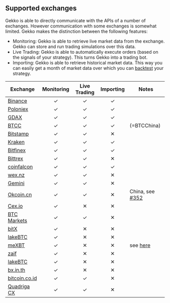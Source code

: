 ## Supported exchanges

Gekko is able to directly communicate with the APIs of a number of exchanges. However communication with some exchanges is somewhat limited. Gekko makes the distinction between the following features:

- Monitoring: Gekko is able to retrieve live market data from the exchange. Gekko can store and run trading simulations over this data.
- Live Trading: Gekko is able to automatically execute orders (based on the signals of your strategy). This turns Gekko into a trading bot.
- Importing: Gekko is able to retrieve historical market data. This way you can easily get a month of market data over which you can [backtest][1] your strategy.

| Exchange             | Monitoring | Live Trading | Importing | Notes                    |
| -------------------- |:----------:|:------------:|:---------:| ------------------------ |
| [Binance][24]        | ✓          | ✓            | ✓         |                          |
| [Poloniex][2]        | ✓          | ✓            | ✓         |                          |
| [GDAX][3]            | ✓          | ✓            | ✓         |                          |
| [BTCC][4]            | ✓          | ✓            | ✓         | (=BTCChina)              |
| [Bitstamp][5]        | ✓          | ✓            | ✕         |                          |
| [Kraken][6]          | ✓          | ✓            | ✓         |                          |
| [Bitfinex][7]        | ✓          | ✓            | ✓         |                          |
| [Bittrex][8]         | ✓          | ✓            | ✕         |                          |
| [coinfalcon][25]     | ✓          | ✓            | ✓         |                          |
| [wex.nz][9]          | ✓          | ✓            | ✕         |                          |
| [Gemini][10]         | ✓          | ✓            | ✕         |                          |
| [Okcoin.cn][11]      | ✓          | ✓            | ✕         | China, see [#352][20]    |
| [Cex.io][12]         | ✓          | ✕            | ✕         |                          |
| [BTC Markets][13]    | ✓          | ✓            | ✕         |                          |
| [bitX][14]           | ✓          | ✕            | ✕         |                          |
| [lakeBTC][15]        | ✓          | ✕            | ✕         |                          |
| [meXBT][16]          | ✓          | ✕            | ✕         | see [here][21]           |
| [zaif][17]           | ✓          | ✕            | ✕         |                          |
| [lakeBTC][18]        | ✓          | ✕            | ✕         |                          |
| [bx.in.th][19]       | ✓          | ✕            | ✕         |                          |
| [bitcoin.co.id][22]  | ✓          | ✓            | ✕         |                          |
| [Quadriga CX][23]    | ✓          | ✓            | ✕         |                          | |

[1]: ../features/backtesting.md
[2]: https://poloniex.com
[3]: https://gdax.com
[4]: https://btcc.com
[5]: https://bitstamp.com
[6]: https://kraken.com
[7]: https://bitfinex.com
[8]: https://bittrex.com
[9]: https://wex.nz
[10]: https://gemini.com
[11]: https://www.okcoin.cn
[12]: https://cex.io
[13]: https://btcmarkets.net
[14]: https://www.bitx.co
[15]: https://lakebtc.com
[16]: https://mexbt.com
[17]: https://zaif.jp/trade_btc_jpy
[18]: https://lakebtc.com
[19]: https://bx.in.th
[20]: https://github.com/askmike/gekko/pull/352
[21]: https://github.com/askmike/gekko/issues/288#issuecomment-223810974
[22]: https://vip.bitcoin.co.id/
[23]: https://quadrigacx.com/
[24]: https://www.binance.com/?ref=11236330
[25]: https://coinfalcon.com/?ref=CFJSTEXJQFFE


